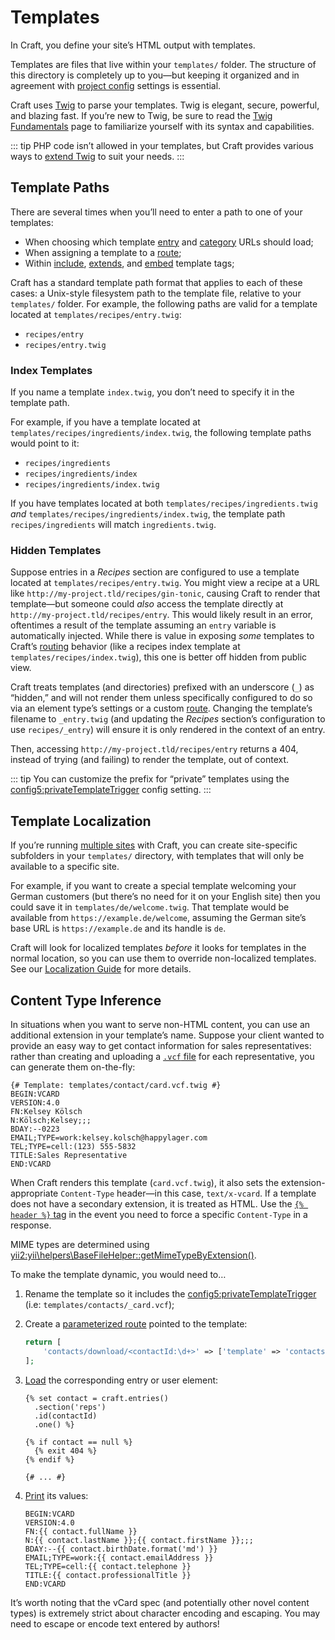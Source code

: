 # Templates

In Craft, you define your site’s HTML output with templates.

<!-- more -->

Templates are files that live within your `templates/` folder. The structure of this directory is completely up to you—but keeping it organized and in agreement with [project config](../system/project-config.md) settings is essential.

Craft uses [Twig](https://twig.symfony.com/) to parse your templates. Twig is elegant, secure, powerful, and blazing fast. If you’re new to Twig, be sure to read the [Twig Fundamentals](twig.md) page to familiarize yourself with its syntax and capabilities.

::: tip
PHP code isn’t allowed in your templates, but Craft provides various ways to [extend Twig](../extend/extending-twig.md) to suit your needs.
:::


## Template Paths

There are several times when you’ll need to enter a path to one of your templates:

- When choosing which template [entry](../reference/element-types/entries.md) and [category](../reference/element-types/categories.md) URLs should load;
- When assigning a template to a [route](../system/routing.md#dynamic-routes);
- Within [include](https://twig.symfony.com/doc/tags/include.html), [extends](https://twig.symfony.com/doc/tags/extends.html), and [embed](https://twig.symfony.com/doc/tags/embed.html) template tags;

Craft has a standard template path format that applies to each of these cases: a Unix-style filesystem path to the template file, relative to your `templates/` folder. For example, the following paths are valid for a template located at `templates/recipes/entry.twig`:

- `recipes/entry`
- `recipes/entry.twig`

### Index Templates

If you name a template `index.twig`, you don’t need to specify it in the template path.

For example, if you have a template located at `templates/recipes/ingredients/index.twig`, the following template paths would point to it:

- `recipes/ingredients`
- `recipes/ingredients/index`
- `recipes/ingredients/index.twig`

If you have templates located at both `templates/recipes/ingredients.twig` *and* `templates/recipes/ingredients/index.twig`, the template path `recipes/ingredients` will match `ingredients.twig`.

### Hidden Templates

Suppose entries in a _Recipes_ section are configured to use a template located at `templates/recipes/entry.twig`. You might view a recipe at a URL like `http://my-project.tld/recipes/gin-tonic`, causing Craft to render that template—but someone could _also_ access the template directly at `http://my-project.tld/recipes/entry`. This would likely result in an error, oftentimes a result of the template assuming an `entry` variable is automatically injected. While there is value in exposing _some_ templates to Craft’s [routing](../system/routing.md) behavior (like a recipes index template at `templates/recipes/index.twig`), this one is better off hidden from public view.

Craft treats templates (and directories) prefixed with an underscore (`_`) as “hidden,” and will not render them unless specifically configured to do so via an element type’s settings or a custom [route](../system/routing.md#advanced-routing-with-url-rules). Changing the template’s filename to `_entry.twig` (and updating the _Recipes_ section’s configuration to use `recipes/_entry`) will ensure it is only rendered in the context of an entry.

Then, accessing `http://my-project.tld/recipes/entry` returns a 404, instead of trying (and failing) to render the template, out of context.

::: tip
You can customize the prefix for “private” templates using the <config5:privateTemplateTrigger> config setting.
:::

## Template Localization

If you’re running [multiple sites](../system/sites.md) with Craft, you can create site-specific subfolders in your `templates/` directory, with templates that will only be available to a specific site.

For example, if you want to create a special template welcoming your German customers (but there’s no need for it on your English site) then you could save it in `templates/de/welcome.twig`. That template would be available from `https://example.de/welcome`, assuming the German site’s base URL is `https://example.de` and its handle is `de`.

Craft will look for localized templates _before_ it looks for templates in the normal location, so you can use them to override non-localized templates. See our [Localization Guide](../system/sites.md) for more details.

## Content Type Inference

In situations when you want to serve non-HTML content, you can use an additional extension in your template’s name.
Suppose your client wanted to provide an easy way to get contact information for sales representatives: rather than creating and uploading a [`.vcf` file](https://en.wikipedia.org/wiki/VCard) for each representative, you can generate them on-the-fly:

```twig
{# Template: templates/contact/card.vcf.twig #}
BEGIN:VCARD
VERSION:4.0
FN:Kelsey Kölsch
N:Kölsch;Kelsey;;;
BDAY:--0223
EMAIL;TYPE=work:kelsey.kolsch@happylager.com
TEL;TYPE=cell:(123) 555-5832
TITLE:Sales Representative
END:VCARD
```

When Craft renders this template (`card.vcf.twig`), it also sets the extension-appropriate `Content-Type` header—in this case, `text/x-vcard`.
If a template does not have a secondary extension, it is treated as HTML.
Use the [`{% header %}` tag](../reference/twig/tags.md#header) in the event you need to force a specific `Content-Type` in a response.

MIME types are determined using <yii2:yii\helpers\BaseFileHelper::getMimeTypeByExtension()>.

<Block label="Dynamic vCards">

To make the template dynamic, you would need to…

1. Rename the template so it includes the <config5:privateTemplateTrigger> (i.e: `templates/contacts/_card.vcf`);
1. Create a [parameterized route](../system/routing.md#dynamic-routes) pointed to the template:

    ```php
    return [
        'contacts/download/<contactId:\d+>' => ['template' => 'contacts/_card.vcf'],
    ];
    ```

1. [Load](../system/routing.md#accessing-named-parameters-in-your-templates) the corresponding entry or user element:

    ```twig
    {% set contact = craft.entries()
      .section('reps')
      .id(contactId)
      .one() %}

    {% if contact == null %}
      {% exit 404 %}
    {% endif %}

    {# ... #}
    ```

1. [Print](twig.md#print-statements) its values:

    ```twig
    BEGIN:VCARD
    VERSION:4.0
    FN:{{ contact.fullName }}
    N:{{ contact.lastName }};{{ contact.firstName }};;;
    BDAY:--{{ contact.birthDate.format('md') }}
    EMAIL;TYPE=work:{{ contact.emailAddress }}
    TEL;TYPE=cell:{{ contact.telephone }}
    TITLE:{{ contact.professionalTitle }}
    END:VCARD
    ```

It’s worth noting that the vCard spec (and potentially other novel content types) is extremely strict about character encoding and escaping. You may need to escape or encode text entered by authors!

</Block>
